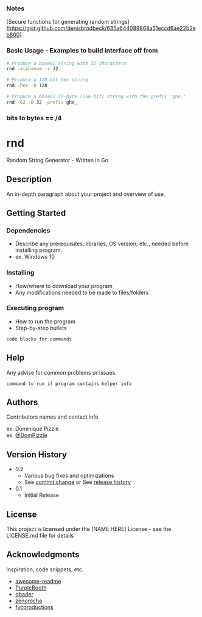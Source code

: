 
### Notes

[Secure functions for generating random strings] (https://gist.github.com/denisbrodbeck/635a644089868a51eccd6ae22b2eb800)

### Basic Usage - Examples to build interface off from

```sh
# Produce a base62 string with 32 characters
rnd -alphanum -s 32

# Produce a 128-bit hex string
rnd -hex -b 128

# Produce a base62 32-byte (256-bit) string with the prefix 'gho_'
rnd -62 -B 32 -prefix gho_
```
### bits to bytes == /4
<!--Real README starts here  - ^ Dev Notes -->
# rnd

Random String Generator - Written in Go

## Description

An in-depth paragraph about your project and overview of use.

## Getting Started

### Dependencies

* Describe any prerequisites, libraries, OS version, etc., needed before installing program.
* ex. Windows 10

### Installing

* How/where to download your program
* Any modifications needed to be made to files/folders

### Executing program

* How to run the program
* Step-by-step bullets
```
code blocks for commands
```

## Help

Any advise for common problems or issues.
```
command to run if program contains helper info
```

## Authors

Contributors names and contact info

ex. Dominique Pizzie  
ex. [@DomPizzie](https://twitter.com/dompizzie)

## Version History

* 0.2
    * Various bug fixes and optimizations
    * See [commit change]() or See [release history]()
* 0.1
    * Initial Release

## License

This project is licensed under the [NAME HERE] License - see the LICENSE.md file for details

## Acknowledgments

Inspiration, code snippets, etc.
* [awesome-readme](https://github.com/matiassingers/awesome-readme)
* [PurpleBooth](https://gist.github.com/PurpleBooth/109311bb0361f32d87a2)
* [dbader](https://github.com/dbader/readme-template)
* [zenorocha](https://gist.github.com/zenorocha/4526327)
* [fvcproductions](https://gist.github.com/fvcproductions/1bfc2d4aecb01a834b46)
